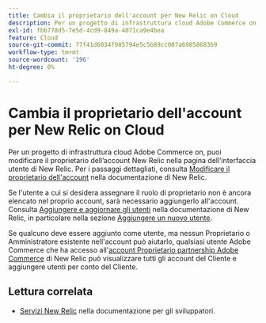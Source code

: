 ```yaml
---
title: Cambia il proprietario dell'account per New Relic on Cloud
description: Per un progetto di infrastruttura cloud Adobe Commerce on, puoi modificare il proprietario dell’account New Relic nella pagina dell’interfaccia utente di New Relic. Per i passaggi dettagliati, consulta [Modificare il proprietario dell’account](https://docs.newrelic.com/docs/accounts/accounts/roles-permissions/change-account-owner) nella documentazione di New Relic.
exl-id: fbb778d5-7e5d-4cd9-849a-4071ca9e4bea
feature: Cloud
source-git-commit: 77f41d6034f985794e5c5b89cc007a69858683b9
workflow-type: tm+mt
source-wordcount: '196'
ht-degree: 0%

---
```


# Cambia il proprietario dell&#39;account per New Relic on Cloud

Per un progetto di infrastruttura cloud Adobe Commerce on, puoi modificare il proprietario dell’account New Relic nella pagina dell’interfaccia utente di New Relic. Per i passaggi dettagliati, consulta [Modificare il proprietario dell&#39;account](https://docs.newrelic.com/docs/accounts/accounts-billing/new-relic-one-user-management/account-user-mgmt-tutorial/) nella documentazione di New Relic.

Se l&#39;utente a cui si desidera assegnare il ruolo di proprietario non è ancora elencato nel proprio account, sarà necessario aggiungerlo all&#39;account. Consulta [Aggiungere e aggiornare gli utenti](https://docs.newrelic.com/docs/accounts/accounts-billing/new-relic-one-user-management/user-management-ui-and-tasks/#add-users) nella documentazione di New Relic, in particolare nella sezione [Aggiungere un nuovo utente](https://docs.newrelic.com/docs/accounts/accounts/roles-permissions/add-update-users#adding_users).

Se qualcuno deve essere aggiunto come utente, ma nessun Proprietario o Amministratore esistente nell&#39;account può aiutarlo, qualsiasi utente Adobe Commerce che ha accesso all&#39;[account Proprietario partnership Adobe Commerce](https://account.newrelic.com/accounts/1311131/users) di New Relic può visualizzare tutti gli account del Cliente e aggiungere utenti per conto del Cliente.

## Lettura correlata

* [Servizi New Relic](https://experienceleague.adobe.com/en/docs/commerce-cloud-service/user-guide/monitor/new-relic/new-relic-service) nella documentazione per gli sviluppatori.
